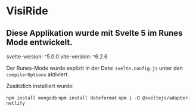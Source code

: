 # VisiRide

## Diese Applikation wurde mit Svelte 5 im Runes Mode entwickelt.

svelte-version: ^5.0.0
vite-version: ^6.2.6

Der Runes-Mode wurde explizit in der Datei `svelte.config.js` unter den `compilerOptions` aktiviert.

Zusätzlich installiert wurde:

`npm install mongodb`
`npm install dateformat`
`npm i -D @sveltejs/adapter-netlify`

